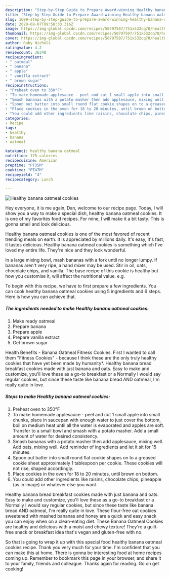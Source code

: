```yaml
---
description: "Step-by-Step Guide to Prepare Award-winning Healthy banana oatmeal cookies"
title: "Step-by-Step Guide to Prepare Award-winning Healthy banana oatmeal cookies"
slug: 1699-step-by-step-guide-to-prepare-award-winning-healthy-banana-oatmeal-cookies
date: 2020-08-07T09:58:33.316Z
image: https://img-global.cpcdn.com/recipes/50797507/751x532cq70/healthy-banana-oatmeal-cookies-recipe-main-photo.jpg
thumbnail: https://img-global.cpcdn.com/recipes/50797507/751x532cq70/healthy-banana-oatmeal-cookies-recipe-main-photo.jpg
cover: https://img-global.cpcdn.com/recipes/50797507/751x532cq70/healthy-banana-oatmeal-cookies-recipe-main-photo.jpg
author: Ruby Nichols
ratingvalue: 4.2
reviewcount: 36348
recipeingredient:
- " oatmeal"
- " banana"
- " apple"
- " vanilla extract"
- " brown sugar"
recipeinstructions:
- "Preheat oven to 350°F"
- "To make homemade applesauce - peel and cut 1 small apple into small chunks, place in saucepan with enough water to just cover the bottom, boil on medium heat until all the water is evaporated and apples are soft. Transfer to a small bowl and smash with a potato masher. Add a small amount of water for desired consistency."
- "Smash bananas with a potato masher then add applesauce, mixing well. Add oats, mixing well. Add reminder of ingredients and let it sit for 15 minutes."
- "Spoon out batter into small round flat cookie shapes on to a greased cookie sheet approximately 1 tablespoon per cookie. These cookies will not rise, shaped accordingly."
- "Place cookies in the oven for 18 to 20 minutes, until brown on bottom."
- "You could add other ingredients like raisins, chocolate chips, pineapple (as in image) or whatever else you want."
categories:
- Recipe
tags:
- healthy
- banana
- oatmeal

katakunci: healthy banana oatmeal 
nutrition: 178 calories
recipecuisine: American
preptime: "PT35M"
cooktime: "PT47M"
recipeyield: "4"
recipecategory: Lunch

---
```



![Healthy banana oatmeal cookies](https://img-global.cpcdn.com/recipes/50797507/751x532cq70/healthy-banana-oatmeal-cookies-recipe-main-photo.jpg)

Hey everyone, it is me again, Dan, welcome to our recipe page. Today, I will show you a way to make a special dish, healthy banana oatmeal cookies. It is one of my favorites food recipes. For mine, I will make it a bit tasty. This is gonna smell and look delicious.

Healthy banana oatmeal cookies is one of the most favored of recent trending meals on earth. It is appreciated by millions daily. It's easy, it's fast, it tastes delicious. Healthy banana oatmeal cookies is something which I've loved my entire life. They're nice and they look wonderful.

In a large mixing bowl, mash bananas with a fork until no longer lumpy. If bananas aren&#39;t very ripe, a hand mixer may be used. Stir in oil, oats, chocolate chips, and vanilla. The base recipe of this cookie is healthy but how you customise it, will affect the nutritional value. e.g.


To begin with this recipe, we have to first prepare a few ingredients. You can cook healthy banana oatmeal cookies using 5 ingredients and 6 steps. Here is how you can achieve that.

<!--inarticleads1-->

##### The ingredients needed to make Healthy banana oatmeal cookies:

1. Make ready  oatmeal
1. Prepare  banana
1. Prepare  apple
1. Prepare  vanilla extract
1. Get  brown sugar


Health Benefits - Banana Oatmeal Fitness Cookies. First I wanted to call them &#34;Fitness Cookies&#34; - because I think these are the only truly healthy cookies that have yet been made by humanity*. Healthy banana bread breakfast cookies made with just banana and oats. Easy to make and customize, you&#39;ll love these as a go-to breakfast or a Normally I would say regular cookies, but since these taste like banana bread AND oatmeal, I&#39;m really quite in love. 

<!--inarticleads2-->

##### Steps to make Healthy banana oatmeal cookies:

1. Preheat oven to 350°F
1. To make homemade applesauce - peel and cut 1 small apple into small chunks, place in saucepan with enough water to just cover the bottom, boil on medium heat until all the water is evaporated and apples are soft. Transfer to a small bowl and smash with a potato masher. Add a small amount of water for desired consistency.
1. Smash bananas with a potato masher then add applesauce, mixing well. Add oats, mixing well. Add reminder of ingredients and let it sit for 15 minutes.
1. Spoon out batter into small round flat cookie shapes on to a greased cookie sheet approximately 1 tablespoon per cookie. These cookies will not rise, shaped accordingly.
1. Place cookies in the oven for 18 to 20 minutes, until brown on bottom.
1. You could add other ingredients like raisins, chocolate chips, pineapple (as in image) or whatever else you want.


Healthy banana bread breakfast cookies made with just banana and oats. Easy to make and customize, you&#39;ll love these as a go-to breakfast or a Normally I would say regular cookies, but since these taste like banana bread AND oatmeal, I&#39;m really quite in love. These flour-free oat cookies sweetened with mashed bananas and honey are a quick and easy snack you can enjoy when on a clean-eating diet. These Banana Oatmeal Cookies are healthy and delicious with a moist and chewy texture! They&#39;re a guilt-free snack or breakfast idea that&#39;s vegan and gluten-free with no. 

So that is going to wrap it up with this special food healthy banana oatmeal cookies recipe. Thank you very much for your time. I'm confident that you can make this at home. There is gonna be interesting food at home recipes coming up. Remember to bookmark this page in your browser, and share it to your family, friends and colleague. Thanks again for reading. Go on get cooking!

